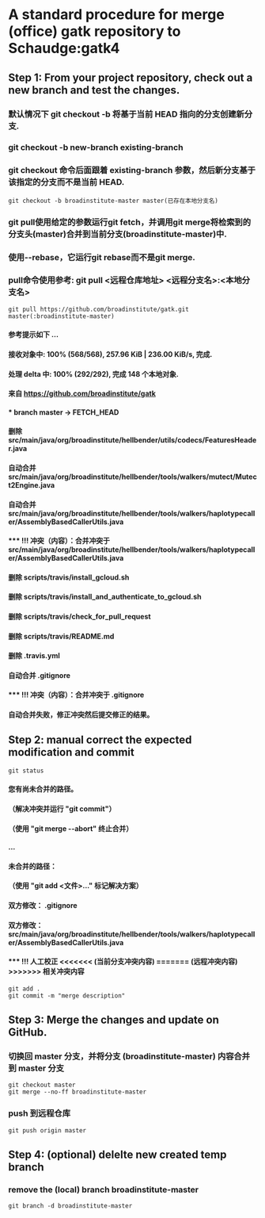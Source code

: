 # A standard procedure for merge (office) gatk repository to Schaudge:gatk4

## Step 1: From your project repository, check out a new branch and test the changes.
### 默认情况下 git checkout -b 将基于当前 HEAD 指向的分支创建新分支. 
### git checkout -b new-branch existing-branch
### git checkout 命令后面跟着 existing-branch 参数，然后新分支基于该指定的分支而不是当前 HEAD.
```
git checkout -b broadinstitute-master master(已存在本地分支名)
```
### git pull使用给定的参数运行git fetch，并调用git merge将检索到的分支头(master)合并到当前分支(broadinstitute-master)中. 
### 使用--rebase，它运行git rebase而不是git merge.
### pull命令使用参考: git pull <远程仓库地址> <远程分支名>:<本地分支名>
```
git pull https://github.com/broadinstitute/gatk.git master(:broadinstitute-master)
```
#### 参考提示如下 ...
#### 接收对象中: 100% (568/568), 257.96 KiB | 236.00 KiB/s, 完成.
#### 处理 delta 中: 100% (292/292), 完成 148 个本地对象.
#### 来自 https://github.com/broadinstitute/gatk
####  * branch                master     -> FETCH_HEAD
#### 删除 src/main/java/org/broadinstitute/hellbender/utils/codecs/FeaturesHeader.java
#### 自动合并 src/main/java/org/broadinstitute/hellbender/tools/walkers/mutect/Mutect2Engine.java
#### 自动合并 src/main/java/org/broadinstitute/hellbender/tools/walkers/haplotypecaller/AssemblyBasedCallerUtils.java
#### *** !!! 冲突（内容）：合并冲突于 src/main/java/org/broadinstitute/hellbender/tools/walkers/haplotypecaller/AssemblyBasedCallerUtils.java
#### 删除 scripts/travis/install_gcloud.sh
#### 删除 scripts/travis/install_and_authenticate_to_gcloud.sh
#### 删除 scripts/travis/check_for_pull_request
#### 删除 scripts/travis/README.md
#### 删除 .travis.yml
#### 自动合并 .gitignore
#### *** !!! 冲突（内容）：合并冲突于 .gitignore
#### 自动合并失败，修正冲突然后提交修正的结果。


## Step 2: manual correct the expected modification and commit
```
git status
```
#### 您有尚未合并的路径。
####  （解决冲突并运行 "git commit"）
####  （使用 "git merge --abort" 终止合并）
#### ...
#### 未合并的路径：
#### （使用 "git add <文件>..." 标记解决方案）
####	双方修改：   .gitignore
####	双方修改：   src/main/java/org/broadinstitute/hellbender/tools/walkers/haplotypecaller/AssemblyBasedCallerUtils.java
#### *** !!! 人工校正 <<<<<<< (当前分支冲突内容) ======= (远程冲突内容) >>>>>>> 相关冲突内容
```
git add .
git commit -m "merge description"
```

## Step 3: Merge the changes and update on GitHub.
### 切换回 master 分支，并将分支 (broadinstitute-master) 内容合并到 master 分支
```
git checkout master
git merge --no-ff broadinstitute-master
```
### push 到远程仓库
```
git push origin master
```



## Step 4: (optional) delelte new created temp branch
### remove the (local) branch broadinstitute-master
```
git branch -d broadinstitute-master 
```

